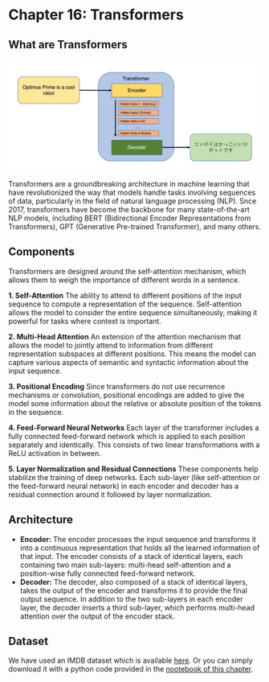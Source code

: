 # Chapter 16: Transformers

## What are Transformers
![TR](../../assets/transformer.png)

Transformers are a groundbreaking architecture in machine learning that have revolutionized the way that models handle tasks involving sequences of data, particularly in the field of natural language processing (NLP). Snce 2017, transformers have become the backbone for many state-of-the-art NLP models, including BERT (Bidirectional Encoder Representations from Transformers), GPT (Generative Pre-trained Transformer), and many others.

## Components
Transformers are designed around the self-attention mechanism, which allows them to weigh the importance of different words in a sentence.

**1. Self-Attention**
The ability to attend to different positions of the input sequence to compute a representation of the sequence. Self-attention allows the model to consider the entire sequence simultaneously, making it powerful for tasks where context is important.

**2. Multi-Head Attention**
An extension of the attention mechanism that allows the model to jointly attend to information from different representation subspaces at different positions. This means the model can capture various aspects of semantic and syntactic information about the input sequence.

**3. Positional Encoding**
Since transformers do not use recurrence mechanisms or convolution, positional encodings are added to give the model some information about the relative or absolute position of the tokens in the sequence.

**4. Feed-Forward Neural Networks**
Each layer of the transformer includes a fully connected feed-forward network which is applied to each position separately and identically. This consists of two linear transformations with a ReLU activation in between.

**5. Layer Normalization and Residual Connections**
These components help stabilize the training of deep networks. Each sub-layer (like self-attention or the feed-forward neural network) in each encoder and decoder has a residual connection around it followed by layer normalization.

## Architecture
- **Encoder:** The encoder processes the input sequence and transforms it into a continuous representation that holds all the learned information of that input. The encoder consists of a stack of identical layers, each containing two main sub-layers: multi-head self-attention and a position-wise fully connected feed-forward network.
- **Decoder:** The decoder, also composed of a stack of identical layers, takes the output of the encoder and transforms it to provide the final output sequence. In addition to the two sub-layers in each encoder layer, the decoder inserts a third sub-layer, which performs multi-head attention over the output of the encoder stack.

## Dataset
We have used an IMDB dataset which is available [here](https://ai.stanford.edu/~amaas/data/sentiment/). Or you can simply download it with a python code provided in the [nootebook of this chapter](./ch16.ipynb).